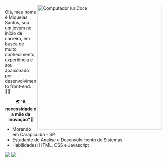 <!-- A imagem do computador, e dos botões foram disponibilizadas pelo iuriCode :)-->
<img src="https://raw.githubusercontent.com/MicaelliMedeiros/micaellimedeiros/master/image/computer-illustration.png" min-width="400px" max-width="400px" width="400px" align="right" alt="Computador iuriCode">

<p align="left"> 
  Olá, meu nome é Miqueias Santos, sou um jovem no início de carreira, em busca de muito conhecimento, experiência e sou apaixonado por desenvolvimento front-end. 👨‍💻
</p>

<p align="center">
    🌏<strong>"A necessidade é a mãe da inovação"</strong>🧠
</p>

<ul>
    <li>Morando em Carapicuiba - SP
    <li>Estudante de Analise e Desenvolvimento de Sistemas
    <li>Habilidades: HTML, CSS e Javascript
</ul>

<p align="left">
  <a href=https://www.instagram.com/miqueias_snt/ target="_blank" alt="Instagram">
  <img src="https://img.shields.io/badge/-Instagram-DF0174?style=for-the-badge&logo=instagram&logoColor=white&link=https://www.instagram.com/iuricode/"/></a>
  
  <a href="https://www.linkedin.com/in/miqueiassantosdev/" target="_blank" alt="Linkedin">
  <img src="https://img.shields.io/badge/-Linkedin-0e76a8?style=for-the-badge&logo=Linkedin&logoColor=white&link=https://www.linkedin.com/in/iuricode" /></a>
</p>
